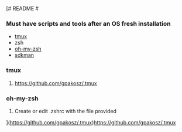 [# README #


### Must have scripts and tools after an OS fresh installation ###

* [tmux](https://github.com/tmux/tmux/wiki) 
* zsh
* [oh-my-zsh](https://ohmyz.sh/)
* [sdkman](https://sdkman.io/) 

### tmux ###
1. https://github.com/gpakosz/.tmux

### oh-my-zsh ###

1. Create or edit .zshrc with the file provided

](https://github.com/gpakosz/.tmux)https://github.com/gpakosz/.tmux
